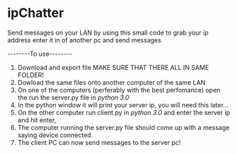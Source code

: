
# ipChatter
Send messages on your LAN by using this small code to grab your ip address enter it in of another pc and send messages

--------To use--------
1)  Download and export file MAKE SURE THAT THERE ALL IN SAME FOLDER!
2)  Dowload the same files onto another computer of the same LAN
3)  On one of the computers (perferably with the best perfomance) open the run the server.py file in *_python 3.0_*
4)  In the python window it will print your server ip, you will need this later...
5)  On the other computer run client.py in *_python 3.0_* and enter the server ip and hit enter,
6)  The computer running the server.py file should come up with a message saying device connected.
7)  The client PC can now send messages to the server pc!
